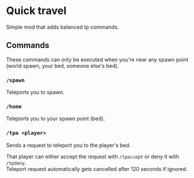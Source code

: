 # Quick travel

Simple mod that adds balanced tp commands.

## Commands
These commands can only be executed when you're near any spawn point (world spawn, your bed, someone else's bed).

### `/spawn`
Teleports you to spawn.

### `/home`
Teleports you to your spawn point (bed).

### `/tpa <player>`
Sends a request to teleport you to the player's bed.

That player can either accept the request with `/tpaccept` or deny it with `/tpdeny`.  
Teleport request automatically gets cancelled after 120 seconds if ignored.